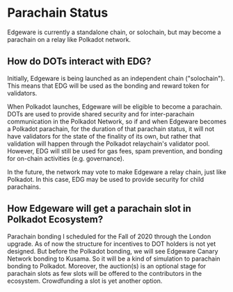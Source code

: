 # Parachain Status

Edgeware is currently a standalone chain, or solochain, but may become a parachain on a relay like Polkadot network.

## How do DOTs interact with EDG?

Initially, Edgeware is being launched as an independent chain \("solochain"\). This means that EDG will be used as the bonding and reward token for validators.

When Polkadot launches, Edgeware will be eligible to become a parachain. DOTs are used to provide shared security and for inter-parachain communication in the Polkadot Network, so if and when Edgeware becomes a Polkadot parachain, for the duration of that parachain status, it will not have validators for the state of the finality of its own, but rather that validation will happen through the Polkadot relaychain's validator pool. However, EDG will still be used for gas fees, spam prevention, and bonding for on-chain activities \(e.g. governance\).

In the future, the network may vote to make Edgeware a relay chain, just like Polkadot. In this case, EDG may be used to provide security for child parachains.

## How Edgeware will get a parachain slot in Polkadot Ecosystem?

Parachain bonding I scheduled for the Fall of 2020 through the London upgrade. As of now the structure for incentives to DOT holders is not yet designed. But before the Polkadot bonding, we will see Edgeware Canary Network bonding to Kusama. So it will be a kind of simulation to parachain bonding to Polkadot.
Moreover, the auction\(s\) is an optional stage for parachain slots as few slots will be offered to the contributors in the ecosystem. Crowdfunding a slot is yet another option.
